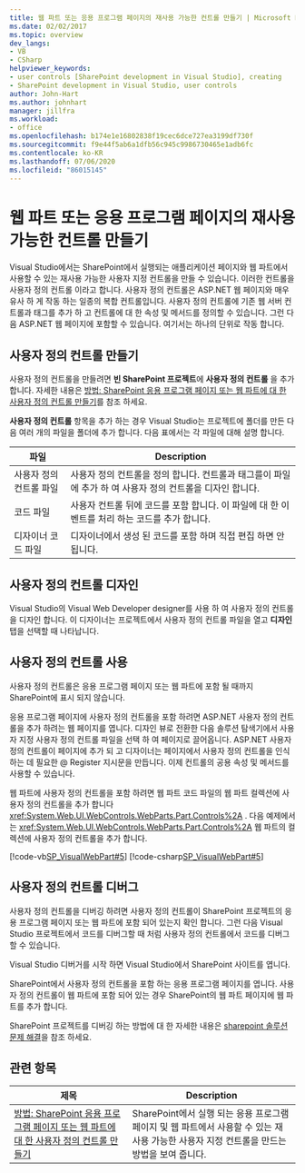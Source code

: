 ```yaml
---
title: 웹 파트 또는 응용 프로그램 페이지의 재사용 가능한 컨트롤 만들기 | Microsoft Docs
ms.date: 02/02/2017
ms.topic: overview
dev_langs:
- VB
- CSharp
helpviewer_keywords:
- user controls [SharePoint development in Visual Studio], creating
- SharePoint development in Visual Studio, user controls
author: John-Hart
ms.author: johnhart
manager: jillfra
ms.workload:
- office
ms.openlocfilehash: b174e1e16802838f19cec6dce727ea3199df730f
ms.sourcegitcommit: f9e44f5ab6a1dfb56c945c9986730465e1adb6fc
ms.contentlocale: ko-KR
ms.lasthandoff: 07/06/2020
ms.locfileid: "86015145"
---
```

# <a name="create-reusable-controls-for-web-parts-or-application-pages"></a>웹 파트 또는 응용 프로그램 페이지의 재사용 가능한 컨트롤 만들기
  Visual Studio에서는 SharePoint에서 실행되는 애플리케이션 페이지와 웹 파트에서 사용할 수 있는 재사용 가능한 사용자 지정 컨트롤을 만들 수 있습니다. 이러한 컨트롤을 사용자 정의 컨트롤 이라고 합니다. 사용자 정의 컨트롤은 ASP.NET 웹 페이지와 매우 유사 하 게 작동 하는 일종의 복합 컨트롤입니다. 사용자 정의 컨트롤에 기존 웹 서버 컨트롤과 태그를 추가 하 고 컨트롤에 대 한 속성 및 메서드를 정의할 수 있습니다. 그런 다음 ASP.NET 웹 페이지에 포함할 수 있습니다. 여기서는 하나의 단위로 작동 합니다.

## <a name="create-a-user-control"></a>사용자 정의 컨트롤 만들기
 사용자 정의 컨트롤을 만들려면 **빈 SharePoint 프로젝트**에 **사용자 정의 컨트롤** 을 추가 합니다. 자세한 내용은 [방법: SharePoint 응용 프로그램 페이지 또는 웹 파트에 대 한 사용자 정의 컨트롤 만들기](../sharepoint/how-to-create-a-user-control-for-a-sharepoint-application-page-or-web-part.md)를 참조 하세요.

 **사용자 정의 컨트롤** 항목을 추가 하는 경우 Visual Studio는 프로젝트에 폴더를 만든 다음 여러 개의 파일을 폴더에 추가 합니다. 다음 표에서는 각 파일에 대해 설명 합니다.

|파일|Description|
|----------|-----------------|
|사용자 정의 컨트롤 파일|사용자 정의 컨트롤을 정의 합니다. 컨트롤과 태그를이 파일에 추가 하 여 사용자 정의 컨트롤을 디자인 합니다.|
|코드 파일|사용자 컨트롤 뒤에 코드를 포함 합니다. 이 파일에 대 한 이벤트를 처리 하는 코드를 추가 합니다.|
|디자이너 코드 파일|디자이너에서 생성 된 코드를 포함 하며 직접 편집 하면 안 됩니다.|

## <a name="design-the-user-control"></a>사용자 정의 컨트롤 디자인
 Visual Studio의 Visual Web Developer designer를 사용 하 여 사용자 정의 컨트롤을 디자인 합니다. 이 디자이너는 프로젝트에서 사용자 정의 컨트롤 파일을 열고 **디자인** 탭을 선택할 때 나타납니다.

## <a name="consume-the-user-control"></a>사용자 정의 컨트롤 사용
 사용자 정의 컨트롤은 응용 프로그램 페이지 또는 웹 파트에 포함 될 때까지 SharePoint에 표시 되지 않습니다.

 응용 프로그램 페이지에 사용자 정의 컨트롤을 포함 하려면 ASP.NET 사용자 정의 컨트롤을 추가 하려는 웹 페이지를 엽니다. 디자인 뷰로 전환한 다음 솔루션 탐색기에서 사용자 지정 사용자 정의 컨트롤 파일을 선택 하 여 페이지로 끌어옵니다. ASP.NET 사용자 정의 컨트롤이 페이지에 추가 되 고 디자이너는 페이지에서 사용자 정의 컨트롤을 인식 하는 데 필요한 @ Register 지시문을 만듭니다. 이제 컨트롤의 공용 속성 및 메서드를 사용할 수 있습니다.

 웹 파트에 사용자 정의 컨트롤을 포함 하려면 웹 파트 코드 파일의 웹 파트 컬렉션에 사용자 정의 컨트롤을 추가 합니다 <xref:System.Web.UI.WebControls.WebParts.Part.Controls%2A> . 다음 예제에서는 <xref:System.Web.UI.WebControls.WebParts.Part.Controls%2A> 웹 파트의 컬렉션에 사용자 정의 컨트롤을 추가 합니다.

 [!code-vb[SP_VisualWebPart#5](../sharepoint/codesnippet/VisualBasic/sp_visualwebpart.vb/visualwebpart1/visualwebpart1.vb#5)]
 [!code-csharp[SP_VisualWebPart#5](../sharepoint/codesnippet/CSharp/sp_visualwebpart.cs/visualwebpart1/visualwebpart1.cs#5)]

## <a name="debug-a-user-control"></a>사용자 정의 컨트롤 디버그
 사용자 정의 컨트롤을 디버깅 하려면 사용자 정의 컨트롤이 SharePoint 프로젝트의 응용 프로그램 페이지 또는 웹 파트에 포함 되어 있는지 확인 합니다. 그런 다음 Visual Studio 프로젝트에서 코드를 디버그할 때 처럼 사용자 정의 컨트롤에서 코드를 디버그할 수 있습니다.

 Visual Studio 디버거를 시작 하면 Visual Studio에서 SharePoint 사이트를 엽니다.

 SharePoint에서 사용자 정의 컨트롤을 포함 하는 응용 프로그램 페이지를 엽니다. 사용자 정의 컨트롤이 웹 파트에 포함 되어 있는 경우 SharePoint의 웹 파트 페이지에 웹 파트를 추가 합니다.

 SharePoint 프로젝트를 디버깅 하는 방법에 대 한 자세한 내용은 [sharepoint 솔루션 문제 해결](../sharepoint/troubleshooting-sharepoint-solutions.md)을 참조 하세요.

## <a name="related-topics"></a>관련 항목

|제목|Description|
|-----------|-----------------|
|[방법: SharePoint 응용 프로그램 페이지 또는 웹 파트에 대 한 사용자 정의 컨트롤 만들기](../sharepoint/how-to-create-a-user-control-for-a-sharepoint-application-page-or-web-part.md)|SharePoint에서 실행 되는 응용 프로그램 페이지 및 웹 파트에서 사용할 수 있는 재사용 가능한 사용자 지정 컨트롤을 만드는 방법을 보여 줍니다.|
